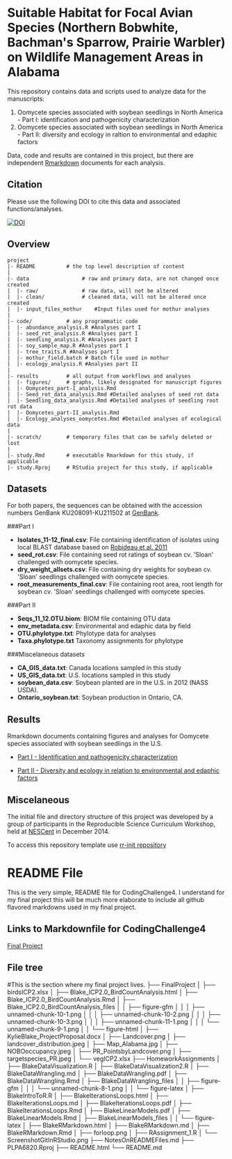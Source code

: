 
**Suitable Habitat for Focal Avian Species (Northern Bobwhite, Bachman's Sparrow, Prairie Warbler) on Wildlife Management Areas in Alabama**
=======

This repository contains data and scripts used to analyze data for the manuscripts:

1. Oomycete species associated with soybean seedlings in North America - Part I: identification and pathogenicity characterization
2. Oomycete species associated with soybean seedlings in North America - Part II: diversity and ecology in raltion to environmental and edaphic factors

Data, code and results are contained in this project, but there are independent [Rmarkdown] documents for each analysis.

Citation
--------

Please use the following DOI to cite this data and associated functions/analyses.

[![DOI](https://zenodo.org/badge/doi/10.5281/zenodo.50107.svg)](http://dx.doi.org/10.5281/zenodo.50107)

Overview
--------

    project
    |- README          # the top level description of content
    |
    |- data            		# raw and primary data, are not changed once created 
    |  |- raw/         		# raw data, will not be altered
    |  |- clean/       		# cleaned data, will not be altered once created
    |  |- input_files_mothur	#Input files used for mothur analyses
    |
    |- code/           # any programmatic code
    |  |- abundance_analysis.R #Analyses part I
    |  |- seed_rot_analysis.R #Analyses part I
    |  |- seedling_analysis.R #Analyses part I
    |  |- soy_sample_map.R #Analyses part I
    |  |- tree_traits.R #Analyses part I
    |  |- mothur_field.batch # Batch file used in mothur   
    |  |- ecology_analysis.R #Analyses part II    
    |
    |- results         # all output from workflows and analyses
    |  |- figures/     # graphs, likely designated for manuscript figures
    |  |- Oomycetes_part-I_analysis.Rmd
    |  |- Seed_rot_data_analysis.Rmd #Detailed analyses of seed rot data
    |  |- Seedling_data_analysis.Rmd #Detailed analyses of seedling root rot data
    |  |- Oomycetes_part-II_analysis.Rmd
    |  |- Ecology_analyses_oomycetes.Rmd #Detailed analyses of ecological data
    |
    |- scratch/        # temporary files that can be safely deleted or lost
    |
    |- study.Rmd       # executable Rmarkdown for this study, if applicable
    |- study.Rproj     # RStudio project for this study, if applicable


Datasets
----------
For both papers, the sequences can be obtained with the accession numbers GenBank KU208091-KU211502 at [GenBank](http://www.ncbi.nlm.nih.gov/nuccore/).

###Part I
* __Isolates_11-12_final.csv__: File containing identification of isolates using local BLAST database based on [Robideau et al. 2011](http://onlinelibrary.wiley.com/doi/10.1111/j.1755-0998.2011.03041.x/abstract)
* __seed_rot.csv__: File containing seed rot ratings of soybean cv. 'Sloan' challenged with oomycete species.
* __dry_weight_allsets.csv__: File containing dry weights for soybean cv. 'Sloan' seedlings challenged with oomycete species.
* __root_measurements_final.csv__: File containing root area, root length for soybean cv. 'Sloan' seedlings challenged with oomycete species.

###Part II
* __Seqs_11_12.OTU.biom__: BIOM file containing OTU data
* __env_metadata.csv__: Environmental and edaphic data by field
* __OTU.phylotype.txt__: Phylotype data for analyses
* __Taxa.phylotype.txt__ Taxonomy assignments for phylotype

###Miscelaneous datasets
* __CA_GIS_data.txt__: Canada locations sampled in this study
* __US_GIS_data.txt__: U.S. locations sampled in this study
* __soybean_data.csv__: Soybean planted are in the U.S. in 2012 (NASS USDA).
* __Ontario_soybean.txt__: Soybean production in Ontario, CA.


Results
----------------------
Rmarkdown documents containing figures and analyses for Oomycete species associated with soybean seedlings in the U.S.

* [Part I - Identification and pathogenicity characterization](results/Oomycetes_part-I_analysis.md)

* [Part II - Diversity and ecology in relation to environmental and edaphic factors](results/Oomycetes_part-II_analysis.md)



Miscelaneous
----------------
The initial file and directory structure of this project was developed by a group of participants in the Reproducible Science Curriculum Workshop, held at [NESCent] in December 2014. 

To access this repository template use [rr-init repository](https://github.com/Reproducible-Science-Curriculum/rr-init)

[NESCent]: http://nescent.org
[Rmarkdown]: http://rmarkdown.rstudio.com/

# README File 
This is the very simple, README file for CodingChallenge4. I understand for my final project this will be much more elaborate to include all github flavored markdowns used in my final project. 

## Links to Markdownfile for CodingChallenge4

[Final Project](PLPA6820\Blake_ICP2.0_BirdCountAnalysis.md)

## File tree

#This is the section where my final project lives. 
├── FinalProject
│   ├── birdsICP2.xlsx
│   ├── Blake_ICP2.0_BirdCountAnalysis.html
│   ├── Blake_ICP2.0_BirdCountAnalysis.Rmd
│   ├── Blake_ICP2.0_BirdCountAnalysis_files
│   │   ├── figure-gfm
│   │   │   ├── unnamed-chunk-10-1.png
│   │   │   ├── unnamed-chunk-10-2.png
│   │   │   ├── unnamed-chunk-10-3.png
│   │   │   ├── unnamed-chunk-11-1.png
│   │   │   └── unnamed-chunk-9-1.png
│   │   └── figure-html
│   ├── KylieBlake_ProjectProposal.docx
│   ├── Landcover.png
│   ├── landcover_distribution.jpeg
│   ├── Map_Alabama.jpg
│   ├── NOBOoccupancy.jpeg
│   ├── PR_PointsbyLandcover.png
│   ├── targetspecies_PR.jpeg
│   └── vegICP2.xlsx
├── HomeworkAssignments
│   ├── BlakeDataVisualization.R
│   ├── BlakeDataVisualization2.R
│   ├── BlakeDataWrangling.md
│   ├── BlakeDataWrangling.pdf
│   ├── BlakeDataWrangling.Rmd
│   ├── BlakeDataWrangling_files
│   │   ├── figure-gfm
│   │   │   └── unnamed-chunk-8-1.png
│   │   └── figure-latex
│   ├── BlakeIntroToR.R
│   ├── BlakeIterationsLoops.html
│   ├── BlakeIterationsLoops.md
│   ├── BlakeIterationsLoops.pdf
│   ├── BlakeIterationsLoops.Rmd
│   ├── BlakeLinearModels.pdf
│   ├── BlakeLinearModels.Rmd
│   ├── BlakeLinearModels_files
│   │   └── figure-latex
│   ├── BlakeRMarkdown.html
│   ├── BlakeRMarkdown.md
│   ├── BlakeRMarkdown.Rmd
│   ├── forloop.png
│   ├── RAssignment_1.R
│   └── ScreenshotGitInRStudio.png
├── NotesOnREADMEFiles.md
├── PLPA6820.Rproj
├── README.html
└── README.md